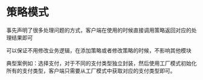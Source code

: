 # 策略模式

事先声明了很多处理问题的方式，客户端在使用的时候直接调用策略返回对应的处理结果即可

可以保证不用修改业务逻辑，在添加策略或者修改策略的时候，不影响其他模块

典型案例如：选择支付，对于不同的支付类型独立封装，然后使用工厂模式初始化所有的支付类型，客户端只需要从工厂模式中获取对应的支付类型即可。
